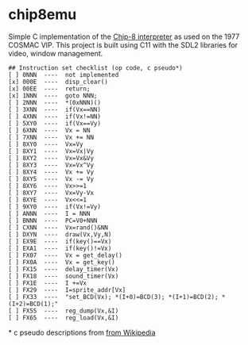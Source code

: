 # chip8emu

Simple C implementation of the [Chip-8 interpreter](https://en.wikipedia.org/wiki/CHIP-8) as used on the 1977 COSMAC VIP. This project is built using C11 with the SDL2 libraries for video, window management.

    ## Instruction set checklist (op code, c pseudo*)
    [ ] 0NNN  ----  not implemented	
    [x] 000E  ----  disp_clear()
    [x] 00EE  ----  return;
    [x] 1NNN  ----  goto NNN;
    [ ] 2NNN  ----  *(0xNNN)()
    [ ] 3XNN  ----  if(Vx==NN)
    [ ] 4XNN  ----  if(Vx!=NN)
    [ ] 5XY0  ----  if(Vx==Vy)
    [ ] 6XNN  ----  Vx = NN
    [ ] 7XNN  ----  Vx += NN
    [ ] 8XY0  ----  Vx=Vy
    [ ] 8XY1  ----  Vx=Vx|Vy
    [ ] 8XY2  ----  Vx=Vx&Vy
    [ ] 8XY3  ----  Vx=Vx^Vy
    [ ] 8XY4  ----  Vx += Vy
    [ ] 8XY5  ----  Vx -= Vy
    [ ] 8XY6  ----  Vx>>=1
    [ ] 8XY7  ----  Vx=Vy-Vx
    [ ] 8XYE  ----  Vx<<=1
    [ ] 9XY0  ----  if(Vx!=Vy)
    [ ] ANNN  ----  I = NNN
    [ ] BNNN  ----  PC=V0+NNN
    [ ] CXNN  ----  Vx=rand()&NN
    [ ] DXYN  ----  draw(Vx,Vy,N)
    [ ] EX9E  ----  if(key()==Vx)
    [ ] EXA1  ----  if(key()!=Vx)
    [ ] FX07  ----  Vx = get_delay()
    [ ] FX0A  ----  Vx = get_key()
    [ ] FX15  ----  delay_timer(Vx)
    [ ] FX18  ----  sound_timer(Vx)
    [ ] FX1E  ----  I +=Vx
    [ ] FX29  ----  I=sprite_addr[Vx]
    [ ] FX33  ----  "set_BCD(Vx); *(I+0)=BCD(3); *(I+1)=BCD(2); *(I+2)=BCD(1);"
    [ ] FX55  ----  reg_dump(Vx,&I)
    [ ] FX65  ----  reg_load(Vx,&I)

\* c pseudo descriptions from [from Wikipedia](https://en.wikipedia.org/wiki/CHIP-8#Opcode_table)
